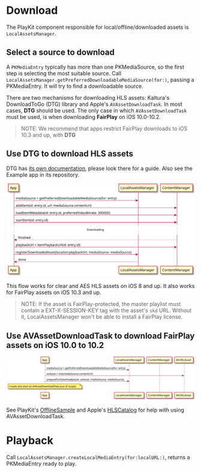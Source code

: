 

# Download

The PlayKit component responsible for local/offline/downloaded assets is `LocalAssetsManager`.  

## Select a source to download

A `PKMediaEntry` typically has more than one PKMediaSource, so the first step is selecting the most suitable source.
Call `LocalAssetsManager.getPreferredDownloadableMediaSource(for:)`, passing a PKMediaEntry. It will try to find a downloadable 
source.

There are two mechanisms for downloading HLS assets: Kaltura's DownloadToGo (DTG) library and Apple's `AVAssetDownloadTask`. 
In most cases, **DTG** should be used. The only case in which `AVAssetDownloadTask` must be used, is when downloading **FairPlay** on iOS 10.0-10.2. 

> NOTE: We recommend that apps restrict FairPlay downloads to iOS 10.3 and up, with **DTG**

## Use DTG to download HLS assets

DTG has [its own documentation](https://kaltura.github.io/playkit-ios-dtg/), please look there for a guide. Also see the Example app in its repository.

![](Offline-DTG.svg)

This flow works for clear and AES HLS assets on iOS 8 and up. It also works for FairPlay assets on iOS 10.3 and up.

> NOTE: If the asset is FairPlay-protected, the master playlist must contain a EXT-X-SESSION-KEY tag with the asset's `skd` URL. Without it, LocalAssetsManager won't be able to install a FairPlay license.

## Use AVAssetDownloadTask to download FairPlay assets on iOS 10.0 to 10.2

![](Offline-AVAssetDownloadTask.svg)

See PlayKit's [OfflineSample](https://github.com/kaltura/playkit-ios-samples/tree/develop/OfflineSampleSwift) and Apple's [HLSCatalog](https://developer.apple.com/library/content/samplecode/HLSCatalog/Introduction/Intro.html) for help with using AVAssetDownloadTask.

# Playback

Call `LocalAssetsManager.createLocalMediaEntry(for:localURL:)`, returns a PKMediaEntry ready to play. 


